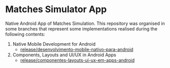 # Matches Simulator App
Native Android App of Matches Simulation. This repository was organised in some branches that represent some implementations realised during the following contents:
1. Native Mobile Development for Android
    - [release/desenvolvimento-mobile-nativo-para-android](/release/desenvolvimento-mobile-nativo-para-android)
2. Components, Layouts and UI/UX in Android Apps
    - [release/componentes-layouts-ui-ux-em-apps-android](/release/componentes-layouts-ui-ux-em-apps-android)
